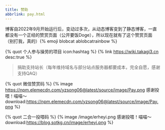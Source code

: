 ```yaml
---
title: 赞助
abbrlink: pay.html
---
```

博客自2022年9月开始运行后，变动过多次，从动态博客变到了静态博客，一直都没有一个正经的赞赏页面（公开要饭Doge），所以现在就有了这个赞赏页面（别打我，真的）{% emoji blobcat ablobcatrainbow %}

{% quot 个人参与操劳的项目 icon:hashtag %}
{% link https://wiki.takagi3.cn desc:true %}
> 捐助支持站长（每年维持域名与部分站点服务器都要成本，完全自愿，感谢支持QAQ）

{% quot 微信赞赏码 %}
{% image https://npm.elemecdn.com/yzsong06@latest/source/image/Pay.png 感谢投喂！喵喵～ download:https://npm.elemecdn.com/yzsong06@latest/source/image/Pay.png %}

{% quot 二合一投喂码 %}
{% image /image/erheyi.png 感谢投喂！喵喵～ download:https://blog.sotkg.cn/image/erheyi.png %}


